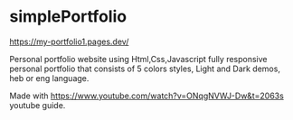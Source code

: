 # simplePortfolio
https://my-portfolio1.pages.dev/

Personal portfolio website using Html,Css,Javascript fully responsive personal portfolio that consists of 5 colors styles, Light and Dark demos, heb or eng language.

Made with https://www.youtube.com/watch?v=ONqgNVWJ-Dw&t=2063s youtube guide.
